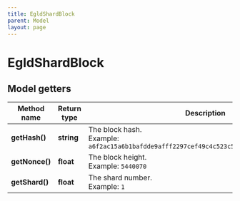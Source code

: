 ```yaml
---
title: EgldShardBlock
parent: Model
layout: page
---
```


# EgldShardBlock

## Model getters

Method name | Return type | Description | Notes
------------ | ------------- | ------------- | -------------
**getHash()** | **string** | The block hash. <br>Example: `a6f2ac15a6b1bafdde9afff2297cef49c4c523c516f8ee12fed54be070e9512b` | [optional]
**getNonce()** | **float** | The block height. <br>Example: `5440070` | [optional]
**getShard()** | **float** | The shard number. <br>Example: `1` | [optional]

